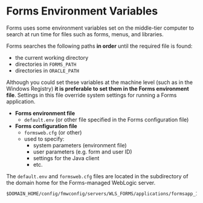 # Forms Environment Variables

Forms uses some environment variables set on the middle-tier computer to search at run time for files such as forms, menus, and libraries.

Forms searches the following paths **in order** until the required file is found:
- the current working directory
- directories in ```FORMS_PATH```
- directories in ```ORACLE_PATH```

Although you could set these variables at the machine level (such as in the Windows Registry) **it is preferable to set them in the Forms environment file**. Settings in this file override system settings for running a Forms application.

- **Forms environment file**
    - ```default.env``` (or other file specified in the Forms configuration file)
- **Forms configuration file**
    - ```formsweb.cfg``` (or other)
    - used to specify:
        - system parameters (environment file)
        - user parameters (e.g. form and user ID)
        - settings for the Java client
        - etc.

The ```default.env``` and ```formsweb.cfg``` files are located in the subdirectory of the domain home for the Forms-managed WebLogic server.

    $DOMAIN_HOME/config/fmwconfig/servers/WLS_FORMS/applications/formsapp_12.2.1/config